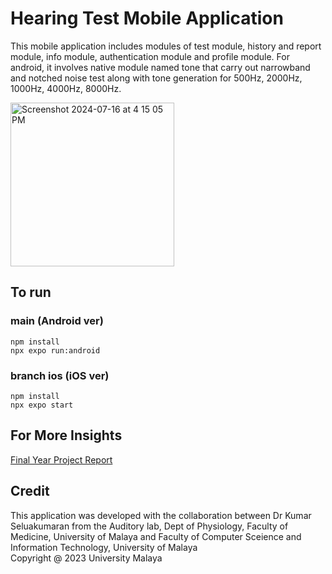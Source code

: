 # Hearing Test Mobile Application
This mobile application includes modules of test module, history and report module, info module, authentication module and profile module.
For android, it involves native module named tone that carry out narrowband and notched noise test along with tone generation for 500Hz, 2000Hz, 1000Hz, 4000Hz, 8000Hz.

<img width="262" alt="Screenshot 2024-07-16 at 4 15 05 PM" src="https://github.com/user-attachments/assets/67247ed7-e4a1-4777-87e4-19b4f6089c85">

## To run
### main (Android ver)
```
npm install
npx expo run:android
```

### branch ios (iOS ver)
```
npm install
npx expo start
```
## For More Insights
[Final Year Project Report](https://drive.google.com/file/d/1kFWYPquZvanpYZiz3h8v3ZRCtms4EpaA/view?usp=share_link)

## Credit
This application was developed with the collaboration between Dr Kumar Seluakumaran from the Auditory lab, Dept of Physiology, Faculty of Medicine, University of Malaya and Faculty of Computer Sceience and Information Technology, University of Malaya <br/>
Copyright @ 2023 University Malaya
